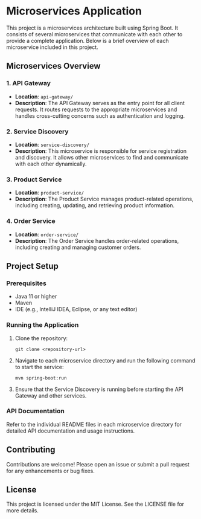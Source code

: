# Microservices Application

This project is a microservices architecture built using Spring Boot. It consists of several microservices that communicate with each other to provide a complete application. Below is a brief overview of each microservice included in this project.

## Microservices Overview

### 1. API Gateway
- **Location**: `api-gateway/`
- **Description**: The API Gateway serves as the entry point for all client requests. It routes requests to the appropriate microservices and handles cross-cutting concerns such as authentication and logging.

### 2. Service Discovery
- **Location**: `service-discovery/`
- **Description**: This microservice is responsible for service registration and discovery. It allows other microservices to find and communicate with each other dynamically.

### 3. Product Service
- **Location**: `product-service/`
- **Description**: The Product Service manages product-related operations, including creating, updating, and retrieving product information.

### 4. Order Service
- **Location**: `order-service/`
- **Description**: The Order Service handles order-related operations, including creating and managing customer orders.

## Project Setup

### Prerequisites
- Java 11 or higher
- Maven
- IDE (e.g., IntelliJ IDEA, Eclipse, or any text editor)

### Running the Application
1. Clone the repository:
   ```
   git clone <repository-url>
   ```
2. Navigate to each microservice directory and run the following command to start the service:
   ```
   mvn spring-boot:run
   ```
3. Ensure that the Service Discovery is running before starting the API Gateway and other services.

### API Documentation
Refer to the individual README files in each microservice directory for detailed API documentation and usage instructions.

## Contributing
Contributions are welcome! Please open an issue or submit a pull request for any enhancements or bug fixes.

## License
This project is licensed under the MIT License. See the LICENSE file for more details.